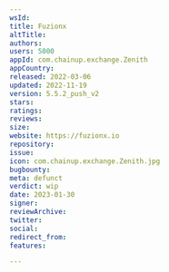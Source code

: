 ```yaml
---
wsId: 
title: Fuzionx
altTitle: 
authors: 
users: 5000
appId: com.chainup.exchange.Zenith
appCountry: 
released: 2022-03-06
updated: 2022-11-19
version: 5.5.2_push_v2
stars: 
ratings: 
reviews: 
size: 
website: https://fuzionx.io
repository: 
issue: 
icon: com.chainup.exchange.Zenith.jpg
bugbounty: 
meta: defunct
verdict: wip
date: 2023-01-30
signer: 
reviewArchive: 
twitter: 
social: 
redirect_from: 
features: 

---
```


